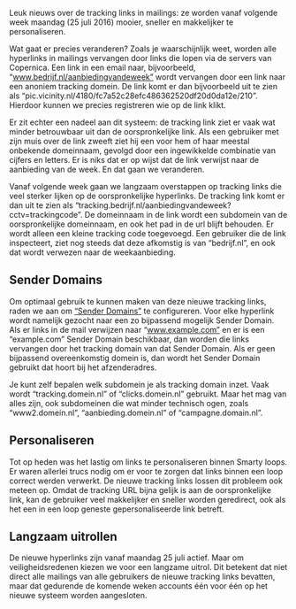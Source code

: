 Leuk nieuws over de tracking links in mailings: ze worden vanaf volgende
week maandag (25 juli 2016) mooier, sneller en makkelijker te
personaliseren.

Wat gaat er precies veranderen? Zoals je waarschijnlijk weet, worden
alle hyperlinks in mailings vervangen door links die lopen via de
servers van Copernica. Een link in een email naar, bijvoorbeeld,
“www.bedrijf.nl/aanbiedingvandeweek” wordt vervangen door een link naar
een anoniem tracking domein. De link komt er dan bijvoorbeeld uit te
zien als “pic.vicinity.nl/4180/fc7a52c28efc486362520df20d0da12e/210”.
Hierdoor kunnen we precies registreren wie op de link klikt.

Er zit echter een nadeel aan dit systeem: de tracking link ziet er vaak
wat minder betrouwbaar uit dan de oorspronkelijke link. Als een
gebruiker met zijn muis over de link zweeft ziet hij een voor hem of
haar meestal onbekende domeinnaam, gevolgd door een ingewikkelde
combinatie van cijfers en letters. Er is niks dat er op wijst dat de
link verwijst naar de aanbieding van de week. En dat gaan we veranderen.

Vanaf volgende week gaan we langzaam overstappen op tracking links die
veel sterker lijken op de oorspronkelijke hyperlinks. De tracking link
komt er dan uit te zien als
“tracking.bedrijf.nl/aanbiedingvandeweek?cctv=trackingcode”. De
domeinnaam in de link wordt een subdomein van de oorspronkelijke
domeinnaam, en ook het pad in de url blijft behouden. Er wordt alleen
een kleine tracking code toegevoegd. Een gebruiker die de link
inspecteert, ziet nog steeds dat deze afkomstig is van “bedrijf.nl”, en
ook dat wordt verwezen naar de weekaanbieding.

Sender Domains
--------------

Om optimaal gebruik te kunnen maken van deze nieuwe tracking links,
raden we aan om [“Sender
Domains”](https://www.copernica.com/nl/blog/nieuwe-feature-sender-domains)
te configureren. Voor elke hyperlink wordt namelijk gezocht naar een zo
bijpassend mogelijk Sender Domain. Als er links in de mail verwijzen
naar “www.example.com” en er is een “example.com” Sender Domain
beschikbaar, dan worden die links vervangen door het tracking domain van
dat Sender Domain. Als er geen bijpassend overeenkomstig domein is, dan
wordt het Sender Domain gebruikt dat hoort bij het afzenderadres.

Je kunt zelf bepalen welk subdomein je als tracking domain inzet. Vaak
wordt “tracking.domein.nl” of “clicks.domein.nl” gebruikt. Maar het mag
van alles zijn, ook subdomeinen die wat minder technisch ogen, zoals
“www2.domein.nl”, “aanbieding.domein.nl” of “campagne.domain.nl”.

Personaliseren
--------------

Tot op heden was het lastig om links te personaliseren binnen Smarty
loops. Er waren allerlei trucs nodig om er voor te zorgen dat links
binnen een loop correct werden verwerkt. De nieuwe tracking links lossen
dit probleem ook meteen op. Omdat de tracking URL bijna gelijk is aan de
oorspronkelijke link, kan de gebruiker veel makkelijker en sneller
worden geredirect, ook als het een in een loop geneste gepersonaliseerde
link betreft.

Langzaam uitrollen
------------------

De nieuwe hyperlinks zijn vanaf maandag 25 juli actief. Maar om
veiligheidsredenen kiezen we voor een langzame uitrol. Dit betekent dat
niet direct alle mailings van alle gebruikers de nieuwe tracking links
bevatten, maar dat gedurende de komende weken accounts één voor één op
het nieuwe systeem worden aangesloten.
